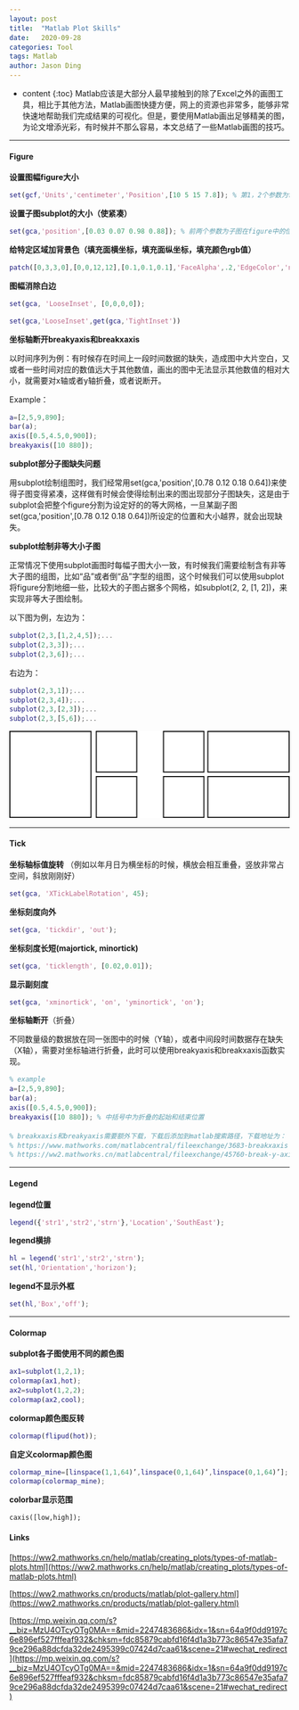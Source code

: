 ```yaml
---
layout: post
title:  "Matlab Plot Skills"
date:   2020-09-28
categories: Tool
tags: Matlab
author: Jason Ding
---
```


* content
{:toc}
Matlab应该是大部分人最早接触到的除了Excel之外的画图工具，相比于其他方法，Matlab画图快捷方便，网上的资源也非常多，能够非常快速地帮助我们完成结果的可视化。但是，要使用Matlab画出足够精美的图，为论文增添光彩，有时候并不那么容易，本文总结了一些Matlab画图的技巧。




---

#### **Figure**

**设置图幅figure大小**

```matlab
set(gcf,'Units','centimeter','Position',[10 5 15 7.8]); % 第1，2个参数为figure位置，第3，4个参数为figure大小
```

**设置子图subplot的大小（使紧凑）**

```matlab
set(gca,'position',[0.03 0.07 0.98 0.88]); % 前两个参数为子图在figure中的位置，第3，4个参数代表子图大小，数字代表百分比
```

**给特定区域加背景色（填充面横坐标，填充面纵坐标，填充颜色rgb值）**

```matlab
patch([0,3,3,0],[0,0,12,12],[0.1,0.1,0.1],'FaceAlpha',.2,'EdgeColor','none');
```

**图幅消除白边**

```matlab
set(gca, 'LooseInset', [0,0,0,0]);
```

```matlab
set(gca,'LooseInset',get(gca,'TightInset'))
```

**坐标轴断开breakyaxis和breakxaxis**

以时间序列为例：有时候存在时间上一段时间数据的缺失，造成图中大片空白，又或者一些时间对应的数值远大于其他数值，画出的图中无法显示其他数值的相对大小，就需要对x轴或者y轴折叠，或者说断开。

Example：

```matlab
a=[2,5,9,890];
bar(a);
axis([0.5,4.5,0,900]);
breakyaxis([10 880]);
```

**subplot部分子图缺失问题**

用subplot绘制组图时，我们经常用set(gca,'position',[0.78 0.12 0.18 0.64])来使得子图变得紧凑，这样做有时候会使得绘制出来的图出现部分子图缺失，这是由于subplot会把整个figure分割为设定好的的等大网格，一旦某副子图set(gca,'position',[0.78 0.12 0.18 0.64])所设定的位置和大小越界，就会出现缺失。

**subplot绘制非等大小子图**

正常情况下使用subplot画图时每幅子图大小一致，有时候我们需要绘制含有非等大子图的组图，比如“品”或者倒“品”字型的组图，这个时候我们可以使用subplot将figure分割地细一些，比较大的子图占据多个网格，如subplot(2, 2, [1, 2])，来实现非等大子图绘制。

以下图为例，左边为：

```matlab
subplot(2,3,[1,2,4,5]);...
subplot(2,3,3]);...
subplot(2,3,6]);...
```

右边为：

```matlab
subplot(2,3,1]);...
subplot(2,3,4]);...
subplot(2,3,[2,3]);...
subplot(2,3,[5,6]);...
```



![](https://raw.githubusercontent.com/Sardingfish/Sardingfish.github.io/master/image/Others/subplot.png)

---

#### **Tick**

**坐标轴标值旋转** （例如以年月日为横坐标的时候，横放会相互重叠，竖放非常占空间，斜放刚刚好）

```matlab
set(gca, 'XTickLabelRotation', 45);
```

**坐标刻度向外**

```matlab
set(gca, 'tickdir', 'out');
```

**坐标刻度长短(majortick, minortick)**

```matlab
set(gca, 'ticklength', [0.02,0.01]);
```

**显示副刻度**

```matlab
set(gca, 'xminortick', 'on', 'yminortick', 'on');
```

**坐标轴断开**（折叠）

不同数量级的数据放在同一张图中的时候（Y轴），或者中间段时间数据存在缺失（X轴），需要对坐标轴进行折叠，此时可以使用breakyaxis和breakxaxis函数实现。

```matlab
% example
a=[2,5,9,890];
bar(a);
axis([0.5,4.5,0,900]);
breakyaxis([10 880]); % 中括号中为折叠的起始和结束位置

% breakxaxis和breakyaxis需要额外下载，下载后添加到matlab搜索路径，下载地址为：
% https://www.mathworks.com/matlabcentral/fileexchange/3683-breakxaxis
% https://ww2.mathworks.cn/matlabcentral/fileexchange/45760-break-y-axis
```

---

#### **Legend**

**legend位置**

```matlab
legend({'str1','str2','strn'},'Location','SouthEast');
```

**legend横排**

```matlab
hl = legend('str1','str2','strn');
set(hl,'Orientation','horizon');
```

**legend不显示外框** 

```matlab
set(hl,'Box','off');
```

---

#### **Colormap**

**subplot各子图使用不同的颜色图**

```matlab
ax1=subplot(1,2,1);
colormap(ax1,hot);
ax2=subplot(1,2,2);
colormap(ax2,cool);
```

**colormap颜色图反转**

```matlab
colormap(flipud(hot));
```

**自定义colormap颜色图**

```matlab
colormap_mine=[linspace(1,1,64)’,linspace(0,1,64)’,linspace(0,1,64)’];
colormap(colormap_mine);
```

**colorbar显示范围**

```
caxis([low,high]);
```



#### **Links**

[https://ww2.mathworks.cn/help/matlab/creating_plots/types-of-matlab-plots.html](https://ww2.mathworks.cn/help/matlab/creating_plots/types-of-matlab-plots.html)

[https://ww2.mathworks.cn/products/matlab/plot-gallery.html](https://ww2.mathworks.cn/products/matlab/plot-gallery.html)

[https://mp.weixin.qq.com/s?__biz=MzU4OTcyOTg0MA==&mid=2247483686&idx=1&sn=64a9f0dd9197c6e896ef527fffeaf932&chksm=fdc85879cabfd16f4d1a3b773c86547e35afa79ce296a88dcfda32de2495399c07424d7caa61&scene=21#wechat_redirect](https://mp.weixin.qq.com/s?__biz=MzU4OTcyOTg0MA==&mid=2247483686&idx=1&sn=64a9f0dd9197c6e896ef527fffeaf932&chksm=fdc85879cabfd16f4d1a3b773c86547e35afa79ce296a88dcfda32de2495399c07424d7caa61&scene=21#wechat_redirect)

